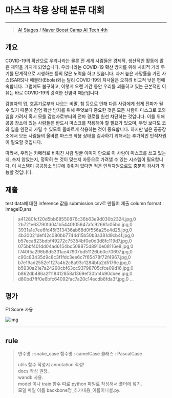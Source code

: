 # 마스크 착용 상태 분류 대회

---
> [AI Stages](https://stages.ai) / [Naver Boost Camp AI Tech 4th](https://www.boostcourse.org)

## 개요
COVID-19의 확산으로 우리나라는 물론 전 세계 사람들은 경제적, 생산적인 활동에 많은 제약을 가지게 되었습니다. 우리나라는 COVID-19 확산 방지를 위해 사회적 거리 두기를 단계적으로 시행하는 등의 많은 노력을 하고 있습니다. 과거 높은 사망률을 가진 사스(SARS)나 에볼라(Ebola)와는 달리 COVID-19의 치사율은 오히려 비교적 낮은 편에 속합니다. 그럼에도 불구하고, 이렇게 오랜 기간 동안 우리를 괴롭히고 있는 근본적인 이유는 바로 COVID-19의 강력한 전염력 때문입니다.

감염자의 입, 호흡기로부터 나오는 비말, 침 등으로 인해 다른 사람에게 쉽게 전파가 될 수 있기 때문에 감염 확산 방지를 위해 무엇보다 중요한 것은 모든 사람이 마스크로 코와 입을 가려서 혹시 모를 감염자로부터의 전파 경로를 원천 차단하는 것입니다. 이를 위해 공공 장소에 있는 사람들은 반드시 마스크를 착용해야 할 필요가 있으며, 무엇 보다도 코와 입을 완전히 가릴 수 있도록 올바르게 착용하는 것이 중요합니다. 하지만 넓은 공공장소에서 모든 사람들의 올바른 마스크 착용 상태를 검사하기 위해서는 추가적인 인적자원이 필요할 것입니다.

따라서, 우리는 카메라로 비춰진 사람 얼굴 이미지 만으로 이 사람이 마스크를 쓰고 있는지, 쓰지 않았는지, 정확히 쓴 것이 맞는지 자동으로 가려낼 수 있는 시스템이 필요합니다. 이 시스템이 공공장소 입구에 갖춰져 있다면 적은 인적자원으로도 충분히 검사가 가능할 것입니다.

## 제출
test data에 대한 inference 값을 submission.csv로 만들어 제출
column format : ImageID,ans
>a41280fcf20d5bb68550876c36b63e9d030b2324.jpg,0
2b721e63790fd041b5440f05647afc9266fa05bd.jpg,0
3931a1e7ee6fd45f313436ab68d0f556a25e4d25.jpg,0
4b30021def42c080bb7744d15b50b3a381d9cb4f.jpg,0
b57eca823bdbf49272c75354bf0e0d3d8fc119d7.jpg,0
075bbf401dd04ad6154bc508875d8910e08116e8.jpg,0
f740f5a296b8d5331ae47907bd51126bb0e70697.jpg,0
c90c83435d9c8c3f1fdc3ee6c7f65478f72f4967.jpg,0
b7e19ad2552e1f27a4b2c8a93c1284bfa2d5176e.jpg,0
b5930a21e7a24290cbf63cc93798705cfce09d16.jpg,0
b862db486a2f118412858a1369ef30b14b90cbee.jpg,0
d80bd7fff0e6bfc64092fac7a20c14ecdb8fda3f.jpg,0
...

## 평가
F1 Score 사용

![img](https://forums.fast.ai/uploads/default/original/3X/c/c/cca1b3ad72fc927fbf3d3690f01d2e3b5a31dd2e.png)

---

## rule

> 변수명 : snake_case
> 함수명 : camelCase
> 클래스 : PascalCase
> 
> utils 함수 작성시 annotation 작성!   
> docs 작성 권장.  
> wandb 사용.  
> model 이나 train 함수 따로 python 파일로 작성해서 폴더에 넣기.  
> 모델 파일 이름 backbone명_추가내용_이름이니셜.py.  
